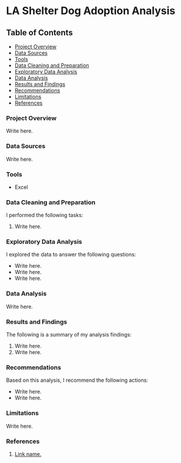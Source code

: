# LA Shelter Dog Adoption Analysis

## Table of Contents

- [Project Overview](#project-overview)
- [Data Sources](#data-sources)
- [Tools](#tools)
- [Data Cleaning and Preparation](#data-cleaning-and-preparation)
- [Exploratory Data Analysis](#exploratory-data-analysis)
- [Data Analysis](#data-analysis)
- [Results and Findings](#results-and-findings)
- [Recommendations](#recommendations)
- [Limitations](#limitations)
- [References](#references)

### Project Overview

Write here. 

### Data Sources

Write here.

### Tools

- Excel

### Data Cleaning and Preparation

I performed the following tasks:
1. Write here. 

### Exploratory Data Analysis

I explored the data to answer the following questions:

- Write here.
- Write here.
- Write here.

### Data Analysis

Write here.

### Results and Findings

The following is a summary of my analysis findings:
1. Write here.
2. Write here.

### Recommendations

Based on this analysis, I recommend the following actions:
- Write here.
- Write here.

### Limitations

Write here.

### References

1. [Link name.](Link.com)
